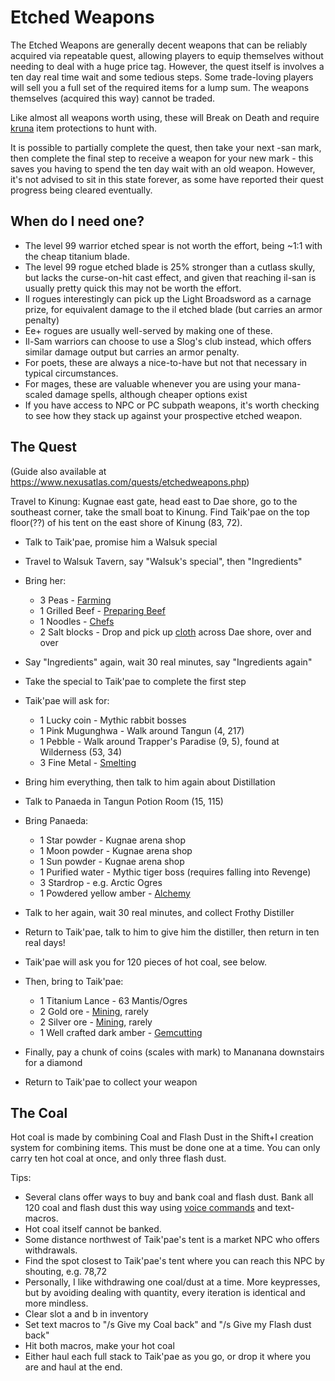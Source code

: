 # Etched Weapons

The Etched Weapons are generally decent weapons that can be reliably acquired via repeatable quest, allowing players to equip themselves without needing to deal with a huge price tag. However, the quest itself is involves a ten day real time wait and some tedious steps. Some trade-loving players will sell you a full set of the required items for a lump sum. The weapons themselves (acquired this way) cannot be traded.

Like almost all weapons worth using, these will Break on Death and require [kruna](economy/kruna.md) item protections to hunt with.

It is possible to partially complete the quest, then take your next -san mark, then complete the final step to receive a weapon for your new mark - this saves you having to spend the ten day wait with an old weapon. However, it's not advised to sit in this state forever, as some have reported their quest progress being cleared eventually.

## When do I need one?

- The level 99 warrior etched spear is not worth the effort, being ~1:1 with the cheap titanium blade.
- The level 99 rogue etched blade is 25% stronger than a cutlass skully, but lacks the curse-on-hit cast effect, and given that reaching il-san is usually pretty quick this may not be worth the effort.
- Il rogues interestingly can pick up the Light Broadsword as a carnage prize, for equivalent damage to the il etched blade (but carries an armor penalty)
- Ee+ rogues are usually well-served by making one of these.
- Il-Sam warriors can choose to use a Slog's club instead, which offers similar damage output but carries an armor penalty.
- For poets, these are always a nice-to-have but not that necessary in typical circumstances.
- For mages, these are valuable whenever you are using your mana-scaled damage spells, although cheaper options exist
- If you have access to NPC or PC subpath weapons, it's worth checking to see how they stack up against your prospective etched weapon.

## The Quest

(Guide also available at https://www.nexusatlas.com/quests/etchedweapons.php)

Travel to Kinung: Kugnae east gate, head east to Dae shore, go to the southeast corner, take the small boat to Kinung.
Find Taik'pae on the top floor(??) of his tent on the east shore of Kinung (83, 72).

- Talk to Taik'pae, promise him a Walsuk special
- Travel to Walsuk Tavern, say "Walsuk's special", then "Ingredients"
- Bring her:
  - 3 Peas - [Farming](economy/crafting?id=farming)
  - 1 Grilled Beef - [Preparing Beef](economy/crafting?id=food-preparation)
  - 1 Noodles - [Chefs](economy/crafting?id=cheffing)
  - 2 Salt blocks - Drop and pick up [cloth](economy/crafting?id=weaving) across Dae shore, over and over
- Say "Ingredients" again, wait 30 real minutes, say "Ingredients again"
- Take the special to Taik'pae to complete the first step

- Taik'pae will ask for:
  - 1 Lucky coin - Mythic rabbit bosses
  - 1 Pink Mugunghwa - Walk around Tangun (4, 217)
  - 1 Pebble - Walk around Trapper's Paradise (9, 5), found at Wilderness (53, 34)
  - 3 Fine Metal - [Smelting](economy/crafting?id=smelting)
- Bring him everything, then talk to him again about Distillation

- Talk to Panaeda in Tangun Potion Room (15, 115)
- Bring Panaeda:
  - 1 Star powder - Kugnae arena shop
  - 1 Moon powder - Kugnae arena shop
  - 1 Sun powder - Kugnae arena shop
  - 1 Purified water - Mythic tiger boss (requires falling into Revenge)
  - 3 Stardrop - e.g. Arctic Ogres
  - 1 Powdered yellow amber - [Alchemy](economy/crafting?id=alchemy)
- Talk to her again, wait 30 real minutes, and collect Frothy Distiller
- Return to Taik'pae, talk to him to give him the distiller, then return in ten real days!

- Taik'pae will ask you for 120 pieces of hot coal, see below.
- Then, bring to Taik'pae:
  - 1 Titanium Lance - 63 Mantis/Ogres
  - 2 Gold ore - [Mining](economy/crafting?id=mining), rarely
  - 2 Silver ore - [Mining](economy/crafting?id=mining), rarely
  - 1 Well crafted dark amber - [Gemcutting](economy/crafting?id=gemcutting)
- Finally, pay a chunk of coins (scales with mark) to Mananana downstairs for a diamond
- Return to Taik'pae to collect your weapon

## The Coal

Hot coal is made by combining Coal and Flash Dust in the Shift+I creation system for combining items. This must be done one at a time. You can only carry ten hot coal at once, and only three flash dust.

Tips:

- Several clans offer ways to buy and bank coal and flash dust. Bank all 120 coal and flash dust this way using [voice commands](misc/voice-commands.md) and text-macros.
- Hot coal itself cannot be banked.
- Some distance northwest of Taik'pae's tent is a market NPC who offers withdrawals.
- Find the spot closest to Taik'pae's tent where you can reach this NPC by shouting, e.g. 78,72
- Personally, I like withdrawing one coal/dust at a time. More keypresses, but by avoiding dealing with quantity, every iteration is identical and more mindless.
- Clear slot a and b in inventory
- Set text macros to "/s Give my Coal back" and "/s Give my Flash dust back"
- Hit both macros, make your hot coal
- Either haul each full stack to Taik'pae as you go, or drop it where you are and haul at the end.
